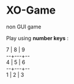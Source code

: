 # XO-Game
non GUI game


Play using <b>number keys</b> :

7 | 8 | 9 <br />
--+---+-- <br />
4 | 5 | 6 <br />
--+---+-- <br />
1 | 2 | 3 <br />

